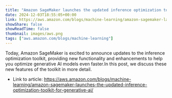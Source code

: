 ```yaml
---
title: "Amazon SageMaker launches the updated inference optimization toolkit for generative AI"
date: 2024-12-03T18:55:05+00:00
link: https://aws.amazon.com/blogs/machine-learning/amazon-sagemaker-launches-the-updated-inference-optimization-toolkit-for-generative-ai/
showShare: false
showReadTime: false
thumbnail: images/aws.png
tags: ["aws.amazon.com/blogs/machine-learning"]
---
```

Today, Amazon SageMaker is excited to announce updates to the inference optimization toolkit, providing new functionality and enhancements to help you optimize generative AI models even faster.In this post, we discuss these new features of the toolkit in more detail.

- Link to article: https://aws.amazon.com/blogs/machine-learning/amazon-sagemaker-launches-the-updated-inference-optimization-toolkit-for-generative-ai/